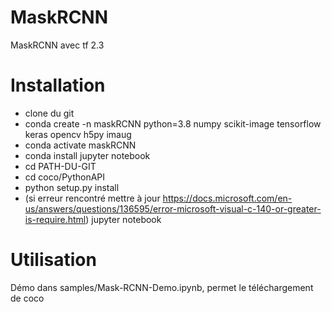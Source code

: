 # MaskRCNN
MaskRCNN avec tf 2.3

# Installation 

* clone du git 
* conda create -n maskRCNN python=3.8 numpy scikit-image tensorflow keras opencv h5py imaug
* conda activate maskRCNN
* conda install jupyter notebook
* cd PATH-DU-GIT
* cd coco/PythonAPI
* python setup.py install
* (si erreur rencontré mettre à jour https://docs.microsoft.com/en-us/answers/questions/136595/error-microsoft-visual-c-140-or-greater-is-require.html)
jupyter notebook

# Utilisation

Démo dans samples/Mask-RCNN-Demo.ipynb, permet le téléchargement de coco

